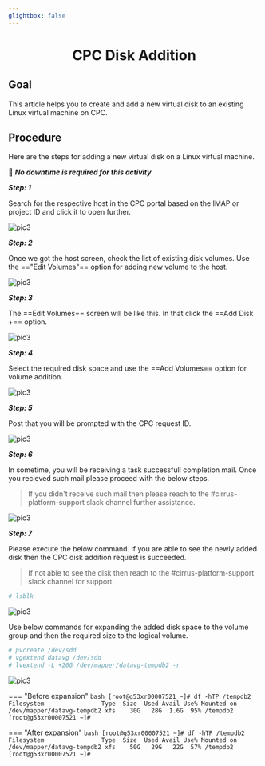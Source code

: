 ```yaml
---
glightbox: false
---
```


<h1 align="center">CPC Disk Addition</h1>  

## Goal

This article helps you to create and add a new virtual disk to an existing Linux virtual machine on CPC.

## Procedure

Here are the steps for adding a new virtual disk on a Linux virtual machine.  

📌  ***No downtime is required for this activity***

***Step: 1***

Search for the respective host in the CPC portal based on the IMAP or project ID and click it to open further.

![pic3](./pictures/Picture_CPC_Disk_Addition1.png)

***Step: 2***

Once we got the host screen, check the list of existing disk volumes. Use the =="Edit Volumes"== option for adding new volume to the host.

![pic3](./pictures/Picture_CPC_Disk_Addition2.png)

***Step: 3***

The ==Edit Volumes== screen will be like this. In that click the ==Add Disk +== option.

![pic3](./pictures/Picture_CPC_Disk_Addition3.png)

***Step: 4***

Select the required disk space and use the ==Add Volumes== option for volume addition.

![pic3](./pictures/Picture_CPC_Disk_Addition4.png)

***Step: 5***

Post that you will be prompted with the CPC request ID.

![pic3](./pictures/Picture_CPC_Disk_Addition5.png)

***Step: 6***

In sometime, you will be receiving a task successfull completion mail. Once you recieved such mail please proceed with the below steps.
  
  > If you didn't receive such mail then please reach to the #cirrus-platform-support slack channel further assistance.

![pic3](./pictures/Picture_CPC_Disk_Addition6.png)

***Step: 7***

Please execute the below command. If you are able to see the newly added disk then the CPC disk addition request is succeeded.

 > If not able to see the disk then reach to the #cirrus-platform-support slack channel for support.

```bash
# lsblk
```

![pic3](./pictures/Picture_CPC_Disk_Addition7.png)

Use below commands for expanding the added disk space to the volume group and then the required size to the logical volume.

```bash
# pvcreate /dev/sdd
# vgextend datavg /dev/sdd
# lvextend -L +20G /dev/mapper/datavg-tempdb2 -r
```

![pic3](./pictures/Picture_CPC_Disk_Addition8.png)

=== "Before expansion"
    ```bash
    [root@g53xr00007521 ~]# df -hTP /tempdb2
    Filesystem                Type  Size  Used Avail Use% Mounted on
    /dev/mapper/datavg-tempdb2 xfs    30G   28G  1.6G  95% /tempdb2
    [root@g53xr00007521 ~]#
    ```

=== "After expansion"
    ```bash
    [root@g53xr00007521 ~]# df -hTP /tempdb2
    Filesystem                Type  Size  Used Avail Use% Mounted on
    /dev/mapper/datavg-tempdb2 xfs    50G   29G   22G  57% /tempdb2
    [root@g53xr00007521 ~]#
    ```
